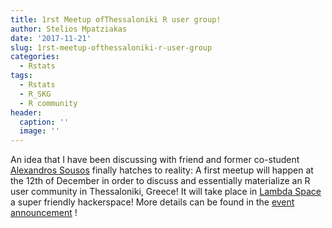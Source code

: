 ```yaml
---
title: 1rst Meetup ofThessaloniki R user group!
author: Stelios Mpatziakas
date: '2017-11-21'
slug: 1rst-meetup-ofthessaloniki-r-user-group
categories:
  - Rstats
tags:
  - Rstats
  - R_SKG
  - R community
header:
  caption: ''
  image: ''
---
```


An idea that I have been discussing with friend and former co-student [Alexandros Sousos](https://www.linkedin.com/in/asousos/) finally hatches to reality: A first meetup will happen at the 12th of December in order to discuss and essentially materialize an R user community in Thessaloniki, Greece! It will take place in [Lambda Space](https://www.lambdaspace.gr/) a super friendly hackerspace! More details can be found in the [event announcement](https://community.lambdaspace.gr/t/12-12-2017-r-user-group-thessaloniki-1st-meetup/856) !